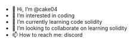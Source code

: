 - 👋 Hi, I’m @cake04
- 👀 I’m interested in coding
- 🌱 I’m currently learning code solidity 
- 💞️ I’m looking to collaborate on learning solidity
- 📫 How to reach me: discord

<!---
cake04/cake04 is a ✨ special ✨ repository because its `README.md` (this file) appears on your GitHub profile.
You can click the Preview link to take a look at your changes.
--->
